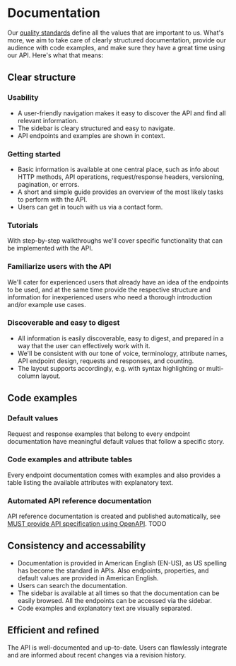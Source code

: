 # Documentation

Our [quality standards](./guidelines/010_core-principles/50_quality-standards.md) define all the values that are important to us.
What's more, we aim to take care of clearly structured documentation, provide our audience with code examples, and make sure they have a great time using our API.
Here's what that means:

## Clear structure

### Usability

- A user-friendly navigation makes it easy to discover the API and find all relevant information.
- The sidebar is cleary structured and easy to navigate.
- API endpoints and examples are shown in context.

### Getting started

- Basic information is available at one central place, such as info about HTTP methods, API operations, request/response headers, versioning, pagination, or errors.
- A short and simple guide provides an overview of the most likely tasks to perform with the API.
- Users can get in touch with us via a contact form.

### Tutorials

With step-by-step walkthroughs we'll cover specific functionality that can be implemented with the API.

### Familiarize users with the API

We'll cater for experienced users that already have an idea of the endpoints to be used, and at the same time provide the respective structure and information for inexperienced users who need a thorough introduction and/or example use cases.

### Discoverable and easy to digest

- All information is easily discoverable, easy to digest, and prepared in a way that the user can effectively work with it.
- We'll be consistent with our tone of voice, terminology, attribute names, API endpoint design, requests and responses, and counting.
- The layout supports accordingly, e.g. with syntax highlighting or multi-column layout.

## Code examples

### Default values

Request and response examples that belong to every endpoint documentation have meaningful default values that follow a specific story.

### Code examples and attribute tables

Every endpoint documentation comes with examples and also provides a table listing the available attributes with explanatory text.

### Automated API reference documentation

API reference documentation is created and published automatically, see [MUST provide API specification using OpenAPI](link). TODO

## Consistency and accessability

- Documentation is provided in American English (EN-US), as US spelling has become the standard in APIs. Also endpoints, properties, and default values are provided in American English.
- Users can search the documentation.
- The sidebar is available at all times so that the documentation can be easily browsed. All the endpoints can be accessed via the sidebar.
- Code examples and explanatory text are visually separated.

## Efficient and refined

The API is well-documented and up-to-date.
Users can flawlessly integrate and are informed about recent changes via a revision history.
